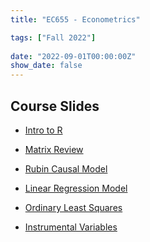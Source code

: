 ```yaml
---
title: "EC655 - Econometrics"

tags: ["Fall 2022"]
  
date: "2022-09-01T00:00:00Z"
show_date: false
---
```


## Course Slides

- <a href="https://justinsmithecon.github.io/teaching/ec655/intro/intro.html">Intro to R</a>

- <a href="https://justinsmithecon.github.io/teaching/ec655/Matrix%20Review/matrixrev.html">Matrix Review</a> 

- <a href="https://justinsmithecon.github.io/teaching/ec655/rubin/rubin.html">Rubin Causal Model</a> 

- <a href="https://justinsmithecon.github.io/teaching/ec655/linearregress/linearregress.html">Linear Regression Model</a> 

- <a href="https://justinsmithecon.github.io/teaching/ec655/ols/ols.html">Ordinary Least Squares</a> 

- <a href="https://justinsmithecon.github.io/teaching/ec655/IV/IV.html">Instrumental Variables</a> 




